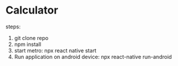 # Calculator

steps:
1) git clone repo
2) npm install
3) start metro: npx react native start
4) Run application on android device: npx react-native run-android
